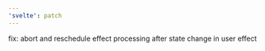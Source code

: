 ```yaml
---
'svelte': patch
---
```


fix: abort and reschedule effect processing after state change in user effect
